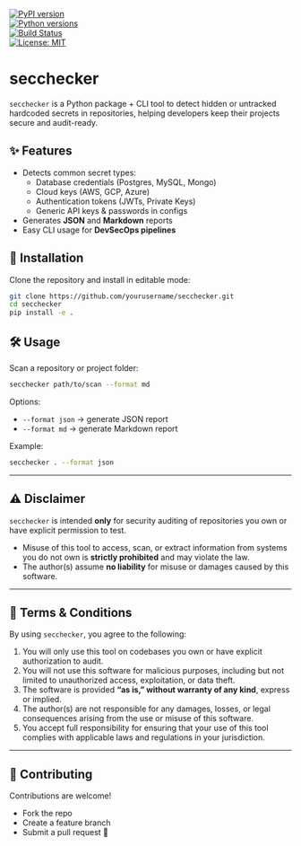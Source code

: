 [![PyPI version](https://img.shields.io/pypi/v/secchecker.svg)](https://pypi.org/project/secchecker/)  
[![Python versions](https://img.shields.io/pypi/pyversions/secchecker.svg)](https://pypi.org/project/secchecker/)  
[![Build Status](https://github.com/vishnu-77/secchecker/actions/workflows/ci.yml/badge.svg)](https://github.com/vishnu-77/secchecker/actions)  
[![License: MIT](https://img.shields.io/badge/License-MIT-yellow.svg)](LICENSE)  



# secchecker  

`secchecker` is a Python package + CLI tool to detect hidden or untracked hardcoded secrets in repositories, helping developers keep their projects secure and audit-ready.  



## ✨ Features  
- Detects common secret types:  
  - Database credentials (Postgres, MySQL, Mongo)  
  - Cloud keys (AWS, GCP, Azure)  
  - Authentication tokens (JWTs, Private Keys)  
  - Generic API keys & passwords in configs  
- Generates **JSON** and **Markdown** reports  
- Easy CLI usage for **DevSecOps pipelines**  


## 🚀 Installation  

Clone the repository and install in editable mode:  

```bash
git clone https://github.com/yourusername/secchecker.git
cd secchecker
pip install -e .
````

## 🛠 Usage

Scan a repository or project folder:

```bash
secchecker path/to/scan --format md
```

Options:

* `--format json` → generate JSON report
* `--format md` → generate Markdown report

Example:

```bash
secchecker . --format json
```

---

## ⚠️ Disclaimer

`secchecker` is intended **only** for security auditing of repositories you own or have explicit permission to test.

* Misuse of this tool to access, scan, or extract information from systems you do not own is **strictly prohibited** and may violate the law.
* The author(s) assume **no liability** for misuse or damages caused by this software.

---

## 📜 Terms & Conditions

By using `secchecker`, you agree to the following:

1. You will only use this tool on codebases you own or have explicit authorization to audit.
2. You will not use this software for malicious purposes, including but not limited to unauthorized access, exploitation, or data theft.
3. The software is provided **“as is,” without warranty of any kind**, express or implied.
4. The author(s) are not responsible for any damages, losses, or legal consequences arising from the use or misuse of this software.
5. You accept full responsibility for ensuring that your use of this tool complies with applicable laws and regulations in your jurisdiction.

---

## 🤝 Contributing

Contributions are welcome!

* Fork the repo
* Create a feature branch
* Submit a pull request 🚀


